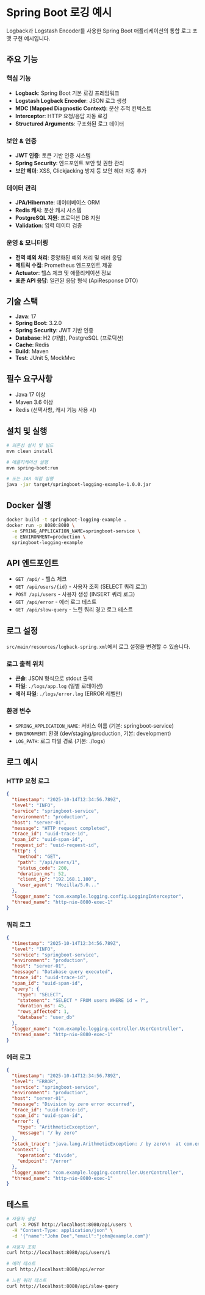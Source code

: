 # Spring Boot 로깅 예시

Logback과 Logstash Encoder를 사용한 Spring Boot 애플리케이션의 통합 로그 포맷 구현 예시입니다.

## 주요 기능

### 핵심 기능
- **Logback**: Spring Boot 기본 로깅 프레임워크
- **Logstash Logback Encoder**: JSON 로그 생성
- **MDC (Mapped Diagnostic Context)**: 분산 추적 컨텍스트
- **Interceptor**: HTTP 요청/응답 자동 로깅
- **Structured Arguments**: 구조화된 로그 데이터

### 보안 & 인증
- **JWT 인증**: 토큰 기반 인증 시스템
- **Spring Security**: 엔드포인트 보안 및 권한 관리
- **보안 헤더**: XSS, Clickjacking 방지 등 보안 헤더 자동 추가

### 데이터 관리
- **JPA/Hibernate**: 데이터베이스 ORM
- **Redis 캐시**: 분산 캐시 시스템
- **PostgreSQL 지원**: 프로덕션 DB 지원
- **Validation**: 입력 데이터 검증

### 운영 & 모니터링
- **전역 예외 처리**: 중앙화된 예외 처리 및 에러 응답
- **메트릭 수집**: Prometheus 엔드포인트 제공
- **Actuator**: 헬스 체크 및 애플리케이션 정보
- **표준 API 응답**: 일관된 응답 형식 (ApiResponse DTO)

## 기술 스택

- **Java**: 17
- **Spring Boot**: 3.2.0
- **Spring Security**: JWT 기반 인증
- **Database**: H2 (개발), PostgreSQL (프로덕션)
- **Cache**: Redis
- **Build**: Maven
- **Test**: JUnit 5, MockMvc

## 필수 요구사항

- Java 17 이상
- Maven 3.6 이상
- Redis (선택사항, 캐시 기능 사용 시)

## 설치 및 실행

```bash
# 의존성 설치 및 빌드
mvn clean install

# 애플리케이션 실행
mvn spring-boot:run

# 또는 JAR 직접 실행
java -jar target/springboot-logging-example-1.0.0.jar
```

## Docker 실행

```bash
docker build -t springboot-logging-example .
docker run -p 8080:8080 \
  -e SPRING_APPLICATION_NAME=springboot-service \
  -e ENVIRONMENT=production \
  springboot-logging-example
```

## API 엔드포인트

- `GET /api/` - 헬스 체크
- `GET /api/users/{id}` - 사용자 조회 (SELECT 쿼리 로그)
- `POST /api/users` - 사용자 생성 (INSERT 쿼리 로그)
- `GET /api/error` - 에러 로그 테스트
- `GET /api/slow-query` - 느린 쿼리 경고 로그 테스트

## 로그 설정

`src/main/resources/logback-spring.xml`에서 로그 설정을 변경할 수 있습니다.

### 로그 출력 위치

- **콘솔**: JSON 형식으로 stdout 출력
- **파일**: `./logs/app.log` (일별 로테이션)
- **에러 파일**: `./logs/error.log` (ERROR 레벨만)

### 환경 변수

- `SPRING_APPLICATION_NAME`: 서비스 이름 (기본: springboot-service)
- `ENVIRONMENT`: 환경 (dev/staging/production, 기본: development)
- `LOG_PATH`: 로그 파일 경로 (기본: ./logs)

## 로그 예시

### HTTP 요청 로그
```json
{
  "timestamp": "2025-10-14T12:34:56.789Z",
  "level": "INFO",
  "service": "springboot-service",
  "environment": "production",
  "host": "server-01",
  "message": "HTTP request completed",
  "trace_id": "uuid-trace-id",
  "span_id": "uuid-span-id",
  "request_id": "uuid-request-id",
  "http": {
    "method": "GET",
    "path": "/api/users/1",
    "status_code": 200,
    "duration_ms": 52,
    "client_ip": "192.168.1.100",
    "user_agent": "Mozilla/5.0..."
  },
  "logger_name": "com.example.logging.config.LoggingInterceptor",
  "thread_name": "http-nio-8080-exec-1"
}
```

### 쿼리 로그
```json
{
  "timestamp": "2025-10-14T12:34:56.789Z",
  "level": "INFO",
  "service": "springboot-service",
  "environment": "production",
  "host": "server-01",
  "message": "Database query executed",
  "trace_id": "uuid-trace-id",
  "span_id": "uuid-span-id",
  "query": {
    "type": "SELECT",
    "statement": "SELECT * FROM users WHERE id = ?",
    "duration_ms": 45,
    "rows_affected": 1,
    "database": "user_db"
  },
  "logger_name": "com.example.logging.controller.UserController",
  "thread_name": "http-nio-8080-exec-1"
}
```

### 에러 로그
```json
{
  "timestamp": "2025-10-14T12:34:56.789Z",
  "level": "ERROR",
  "service": "springboot-service",
  "environment": "production",
  "host": "server-01",
  "message": "Division by zero error occurred",
  "trace_id": "uuid-trace-id",
  "span_id": "uuid-span-id",
  "error": {
    "type": "ArithmeticException",
    "message": "/ by zero"
  },
  "stack_trace": "java.lang.ArithmeticException: / by zero\n  at com.example.logging.controller.UserController.triggerError(UserController.java:87)\n  ...",
  "context": {
    "operation": "divide",
    "endpoint": "/error"
  },
  "logger_name": "com.example.logging.controller.UserController",
  "thread_name": "http-nio-8080-exec-1"
}
```

## 테스트

```bash
# 사용자 생성
curl -X POST http://localhost:8080/api/users \
  -H "Content-Type: application/json" \
  -d '{"name":"John Doe","email":"john@example.com"}'

# 사용자 조회
curl http://localhost:8080/api/users/1

# 에러 테스트
curl http://localhost:8080/api/error

# 느린 쿼리 테스트
curl http://localhost:8080/api/slow-query
```

